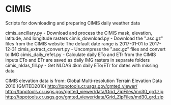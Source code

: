 # CIMIS

Scripts for downloading and preparing CIMIS daily weather data

cimis_ancillary.py - Download and process the CIMIS mask, elevation, 
    latitude, and longitude rasters
cimis_download.py - Download the ".asc.gz" files from the CIMIS website
    The default date range is 2017-01-01 to 2017-12-31
cimis_extract_convert.py - Uncompress the ".asc.gz" files and convert to IMG
cimis_daily_refet.py - Calculate daily ETo and ETr from the CIMIS inputs
    ETo and ETr are saved as daily IMG rasters in separate folders
cimis_nldas_fill.py - Get NLDAS 4km daily ETo/ETr for dates with missing data

CIMIS elevation data is from:
    Global Multi-resolution Terrain Elevation Data 2010 (GMTED2010)
    http://topotools.cr.usgs.gov/gmted_viewer/
    http://topotools.cr.usgs.gov/gmted_viewer/data/Grid_ZipFiles/mn30_grd.zip
    http://topotools.cr.usgs.gov/gmted_viewer/data/Grid_ZipFiles/md30_grd.zip